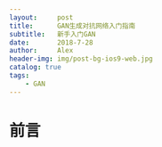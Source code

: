 ```yaml
---
layout:     post
title:      GAN生成对抗网络入门指南
subtitle:   新手入门GAN
date:       2018-7-28
author:     Alex
header-img: img/post-bg-ios9-web.jpg
catalog: true
tags:
    - GAN
---
```


# 前言
